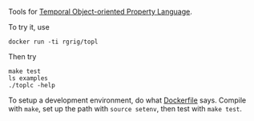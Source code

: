 Tools for [Temporal Object-oriented Property Language](http://rgrig.github.com/topl).

To try it, use

    docker run -ti rgrig/topl

Then try

    make test
    ls examples
    ./toplc -help

To setup a development environment, do what
  [Dockerfile](https://github.com/rgrig/topl/blob/master/Dockerfile) says.
Compile with `make`,
  set up the path with `source setenv`,
  then test with `make test`.
